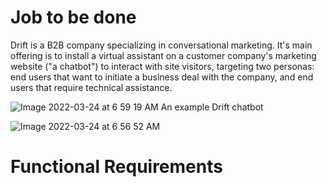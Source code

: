 # Job to be done

Drift is a B2B company specializing in conversational marketing. It's main offering is to install a virtual assistant on a customer company's marketing website ("a chatbot") to interact with site visitors, targeting two personas: end users that want to initiate a business deal with the company, and end users that require technical assistance.

![Image 2022-03-24 at 6 59 19 AM](https://user-images.githubusercontent.com/27317800/159860362-43b4ecc7-c0c1-43b2-acb2-725e81a9aa58.jpg)
An example Drift chatbot



![Image 2022-03-24 at 6 56 52 AM](https://user-images.githubusercontent.com/27317800/159859841-20be4ee3-b789-4c4a-9555-eb4461320edb.jpg)


# Functional Requirements


